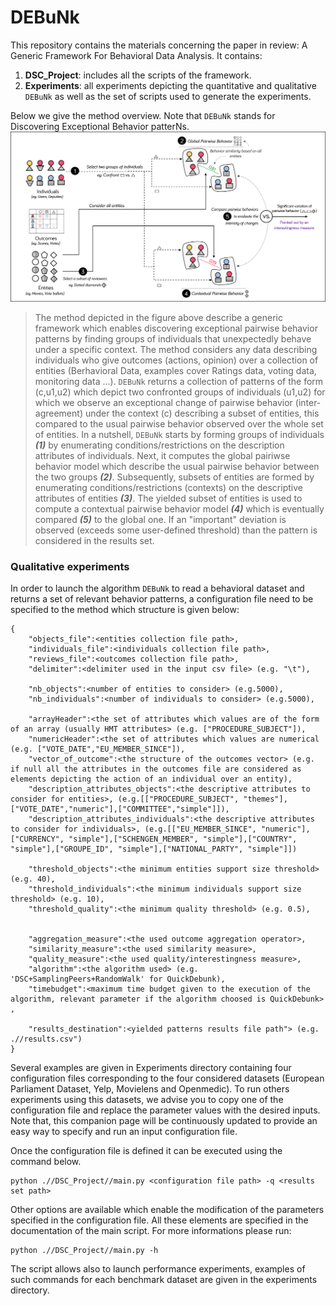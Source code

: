 # DEBuNk
This repository contains the materials concerning the paper in review: A Generic Framework For Behavioral Data Analysis. It contains:
1. **DSC_Project**: includes all the scripts of the framework.
2. **Experiments**: all experiments depicting the quantitative and qualitative ```DEBuNk``` as well as the set of scripts used to generate the experiments.

Below we give the method overview. Note that ```DEBuNk``` stands for Discovering Exceptional Behavior patterNs.
![](Figures/overallApproach.png)
>The method depicted in the figure above describe a generic framework which enables discovering exceptional pairwise behavior patterns by finding groups of individuals that unexpectedly behave under a specific context. The method considers any data describing individuals who give outcomes (actions, opinion) over a collection of entities (Berhavioral Data, examples cover Ratings data, voting data, monitoring data ...).  ```DEBuNk``` returns a collection of patterns of the form (c,u1,u2) which depict two confronted groups of individuals (u1,u2) for which we observe an exceptional change of pairwise behavior (inter-agreement) under the context (c) describing a subset of entities, this compared to the usual pairwise behavior observed over the whole set of entities. In a nutshell, ```DEBuNk``` starts by forming groups of individuals ___(1)___ by enumerating conditions/restrictions on the description attributes of individuals. Next, it computes the global pairiwse behavior model which describe the usual pairwise behavior between the two groups ___(2)___. Subsequently, subsets of entities are formed by enumerating conditions/restrictions (contexts) on the descriptive attributes of entities ___(3)___. The yielded subset of entities  is used to compute a contextual pairwise behavior model ___(4)___ which is eventually compared ___(5)___ to the global one. If an "important" deviation is observed (exceeds some user-defined threshold) than the pattern is considered in the results set.

### Qualitative experiments 
In order to launch the algorithm ```DEBuNk``` to read a behavioral dataset and returns a set of relevant behavior patterns, a configuration file need to be specified to the method which structure is given below:  

```
{
	"objects_file":<entities collection file path>,
	"individuals_file":<individuals collection file path>,
	"reviews_file":<outcomes collection file path>,
	"delimiter":<delimiter used in the input csv file> (e.g. "\t"),

	"nb_objects":<number of entities to consider> (e.g.5000),
	"nb_individuals":<number of individuals to consider> (e.g.5000),

	"arrayHeader":<the set of attributes which values are of the form of an array (usually HMT attributes> (e.g. ["PROCEDURE_SUBJECT"]),
	"numericHeader":<the set of attributes which values are numerical (e.g. ["VOTE_DATE","EU_MEMBER_SINCE"]),
	"vector_of_outcome":<the structure of the outcomes vector> (e.g. if null all the attributes in the outcomes file are considered as elements depicting the action of an individual over an entity),
	"description_attributes_objects":<the descriptive attributes to consider for entities>, (e.g.[["PROCEDURE_SUBJECT", "themes"],["VOTE_DATE","numeric"],["COMMITTEE","simple"]]),
	"description_attributes_individuals":<the descriptive attributes to consider for individuals>, (e.g.[["EU_MEMBER_SINCE", "numeric"],["CURRENCY", "simple"],["SCHENGEN_MEMBER", "simple"],["COUNTRY", "simple"],["GROUPE_ID", "simple"],["NATIONAL_PARTY", "simple"]])

	"threshold_objects":<the minimum entities support size threshold> (e.g. 40),
	"threshold_individuals":<the minimum individuals support size threshold> (e.g. 10),
	"threshold_quality":<the minimum quality threshold> (e.g. 0.5),
	

	"aggregation_measure":<the used outcome aggregation operator>,
	"similarity_measure":<the used similarity measure>,
	"quality_measure":<the used quality/interestingness measure>,
	"algorithm":<the algorithm used> (e.g. 'DSC+SamplingPeers+RandomWalk' for QuickDebunk),
	"timebudget":<maximum time budget given to the execution of the algorithm, relevant parameter if the algorithm choosed is QuickDebunk> ,

	"results_destination":<yielded patterns results file path"> (e.g. .//results.csv")
}

```

Several examples are given in Experiments directory containing four configuration files corresponding to the four considered datasets (European Parliament Dataset, Yelp, Movielens and Openmedic). To run others experiments using this datasets, we advise you to copy one of the configuration file and replace the parameter values with the desired inputs. Note that, this companion page will be continuously updated to provide an easy way to specify and run an input configuration file. 

Once the configuration file is defined it can be executed using the command below.

```
python .//DSC_Project//main.py <configuration file path> -q <results set path>
```

Other options are available which enable the modification of the parameters specified in the configuration file. All these elements are specified in the documentation of the main script. For more informations please run:

```
python .//DSC_Project//main.py -h
```

The script allows also to launch performance experiments, examples of such commands for each benchmark dataset are given in the experiments directory. 

